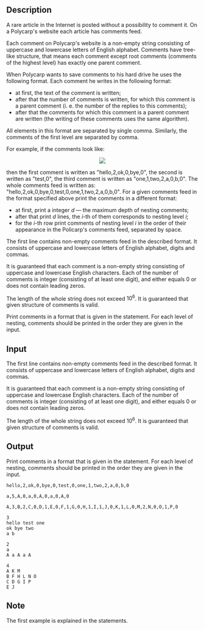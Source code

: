 ## Description

<div><p>A rare article in the Internet is posted without a possibility to comment it. On a Polycarp's website each article has comments feed.</p><p>Each comment on Polycarp's website is a non-empty string consisting of uppercase and lowercase letters of English alphabet. Comments have tree-like structure, that means each comment except root comments (comments of the highest level) has exactly one parent comment.</p><p>When Polycarp wants to save comments to his hard drive he uses the following format. Each comment he writes in the following format: </p><ul> <li> at first, the text of the comment is written; </li><li> after that the number of comments is written, for which this comment is a parent comment (i.&nbsp;e. the number of the replies to this comments); </li><li> after that the comments for which this comment is a parent comment are written (the writing of these comments uses the same algorithm). </li></ul> All elements in this format are separated by single comma. Similarly, the comments of the first level are separated by comma.<p>For example, if the comments look like:</p><center> <img class="tex-graphics" src="file://u5TKUFAb.png" style="max-width: 100.0%;max-height: 100.0%;"> </center><p>then the first comment is written as "<span class="tex-font-style-tt">hello,2,ok,0,bye,0</span>", the second is written as "<span class="tex-font-style-tt">test,0</span>", the third comment is written as "<span class="tex-font-style-tt">one,1,two,2,a,0,b,0</span>". The whole comments feed is written as: "<span class="tex-font-style-tt">hello,2,ok,0,bye,0,test,0,one,1,two,2,a,0,b,0</span>". For a given comments feed in the format specified above print the comments in a different format: </p><ul> <li> at first, print a integer <span class="tex-span"><i>d</i></span>&nbsp;— the maximum depth of nesting comments; </li><li> after that print <span class="tex-span"><i>d</i></span> lines, the <span class="tex-span"><i>i</i></span>-th of them corresponds to nesting level <span class="tex-span"><i>i</i></span>; </li><li> for the <span class="tex-span"><i>i</i></span>-th row print comments of nesting level <span class="tex-span"><i>i</i></span> in the order of their appearance in the Policarp's comments feed, separated by space. </li></ul></div><div class="input-specification"><p>The first line contains non-empty comments feed in the described format. It consists of uppercase and lowercase letters of English alphabet, digits and commas. </p><p>It is guaranteed that each comment is a non-empty string consisting of uppercase and lowercase English characters. Each of the number of comments is integer (consisting of at least one digit), and either equals <span class="tex-span">0</span> or does not contain leading zeros.</p><p>The length of the whole string does not exceed <span class="tex-span">10<sup class="upper-index">6</sup></span>. It is guaranteed that given structure of comments is valid. </p></div><div class="output-specification"><p>Print comments in a format that is given in the statement. For each level of nesting, comments should be printed in the order they are given in the input.</p></div>

## Input

<p>The first line contains non-empty comments feed in the described format. It consists of uppercase and lowercase letters of English alphabet, digits and commas. </p><p>It is guaranteed that each comment is a non-empty string consisting of uppercase and lowercase English characters. Each of the number of comments is integer (consisting of at least one digit), and either equals <span class="tex-span">0</span> or does not contain leading zeros.</p><p>The length of the whole string does not exceed <span class="tex-span">10<sup class="upper-index">6</sup></span>. It is guaranteed that given structure of comments is valid. </p>

## Output

<p>Print comments in a format that is given in the statement. For each level of nesting, comments should be printed in the order they are given in the input.</p>





```input1
hello,2,ok,0,bye,0,test,0,one,1,two,2,a,0,b,0

```




```input2
a,5,A,0,a,0,A,0,a,0,A,0

```




```input3
A,3,B,2,C,0,D,1,E,0,F,1,G,0,H,1,I,1,J,0,K,1,L,0,M,2,N,0,O,1,P,0

```




```output1
3
hello test one 
ok bye two 
a b 

```




```output2
2
a 
A a A a A 

```




```output3
4
A K M 
B F H L N O 
C D G I P 
E J 

```



## Note

<p>The first example is explained in the statements. </p>
